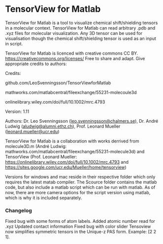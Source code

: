 # TensorView for Matlab
TensorView for Matlab is a tool to visualize chemical shift/shielding tensors in a molecular context. TensorView for Matlab can read arbitrary .pdb and .xyz files for molecular visualization. Any 3D tensor can be used for visualisation though the chemical shift/shielding tensor is used as an input in script.  
   
   TensorView for Matlab is licenced with creative commons CC BY. https://creativecommons.org/licenses/
Free to share and adapt. Give appropriate credits to authors:

Credits:

github.com/LeoSvenningsson/TensorViewforMatlab

mathworks.com/matlabcentral/fileexchange/55231-molecoule3d

onlinelibrary.wiley.com/doi/full/10.1002/mrc.4793

   Version: 1.11

Authors: 
Dr. Leo Svenningsson (leo.svenningsson@chalmers.se), 
Dr. André Ludwig (aludwig@alumni.ethz.ch),
Prof. Leonard Mueller (leonard.mueller@ucr.edu)

   TensorView for Matlab is a collaboration with works derrived from molecule3D.m (André Ludwig: mathworks.com/matlabcentral/fileexchange/55231-molecule3d) and TensorView (Prof. Leonard Mueller: https://onlinelibrary.wiley.com/doi/full/10.1002/mrc.4793 and https://sites.google.com/ucr.edu/Mueller/home/tensorview)


Versions for windows and mac reside in their respective folder which only requires the latest matab compiler. The Scource folder contains the matlab code, but also include a matlab script which can be run with matlab. As of now, there are more camera options for the script version using matlab, which is why it is included separately.

### Changelog
Fixed bug with some forms of atom labels. 
Added atomic number read for .xyz
Updated contact information
Fixed bug with color slider
Tensoview now simplifies symmetric tensors in the Unique-z PAS form. Example: [2 2 1]. 
